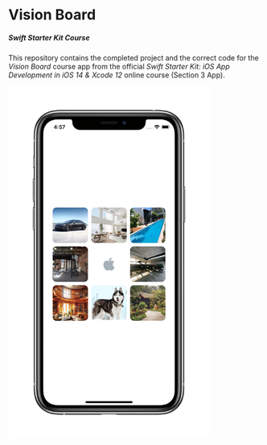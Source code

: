 # Vision Board
##### Swift Starter Kit Course

This repository contains the completed project and the correct code for the *Vision Board* course app from the official *Swift Starter Kit: iOS App Development in iOS 14 & Xcode 12* online course (Section 3 App).

<img src="Project Resources/VisionBoard_AppComplete.png" width="400"/>
